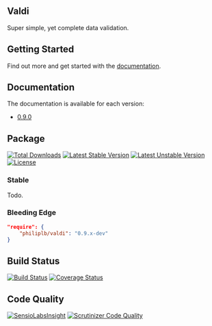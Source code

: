 Valdi
-----

Super simple, yet complete data validation.

## Getting Started

Find out more and get started with the [documentation](philiplb.github.io/Valdi/docs/html/0.9.0).

## Documentation

The documentation is available for each version:

* [0.9.0](philiplb.github.io/Valdi/docs/html/0.9.0)

## Package

[![Total Downloads](https://poser.pugx.org/philiplb/valdi/downloads.svg)](https://packagist.org/packages/philiplb/valdi)
[![Latest Stable Version](https://poser.pugx.org/philiplb/valdi/v/stable.svg)](https://packagist.org/packages/philiplb/valdi)
[![Latest Unstable Version](https://poser.pugx.org/philiplb/valdi/v/unstable.svg)](https://packagist.org/packages/philiplb/valdi) [![License](https://poser.pugx.org/philiplb/valdi/license.svg)](https://packagist.org/packages/philiplb/valdi)

### Stable

Todo.

### Bleeding Edge

```json
"require": {
    "philiplb/valdi": "0.9.x-dev"
}
```

## Build Status

[![Build Status](https://travis-ci.org/philiplb/Valdi.svg?branch=master)](https://travis-ci.org/philiplb/Valdi)
[![Coverage Status](https://coveralls.io/repos/github/philiplb/Valdi/badge.svg?branch=master)](https://coveralls.io/github/philiplb/Valdi?branch=master)

## Code Quality

[![SensioLabsInsight](https://insight.sensiolabs.com/projects/e6f291e0-1be6-4897-a634-8de87ac41734/mini.png)](https://insight.sensiolabs.com/projects/e6f291e0-1be6-4897-a634-8de87ac41734)
[![Scrutinizer Code Quality](https://scrutinizer-ci.com/g/philiplb/Valdi/badges/quality-score.png?b=master)](https://scrutinizer-ci.com/g/philiplb/Valdi/?branch=master)
